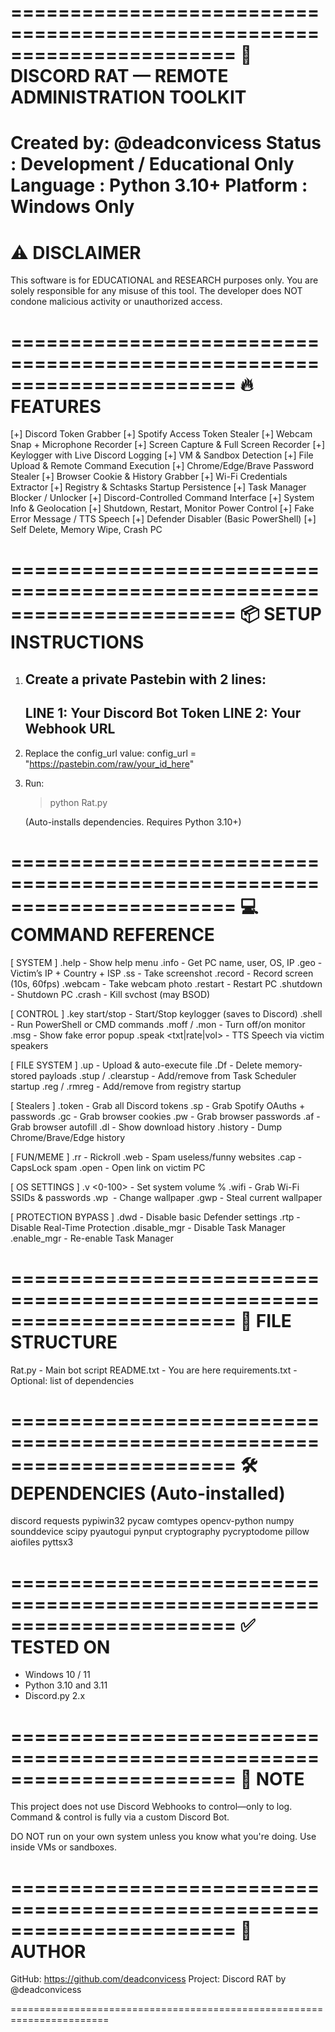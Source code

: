 =======================================================================
🐀 DISCORD RAT — REMOTE ADMINISTRATION TOOLKIT
=======================================================================

Created by: @deadconvicess
Status    : Development / Educational Only
Language  : Python 3.10+
Platform  : Windows Only
=======================================================================

⚠️ DISCLAIMER
=======================================================================
This software is for EDUCATIONAL and RESEARCH purposes only.
You are solely responsible for any misuse of this tool. The developer 
does NOT condone malicious activity or unauthorized access.

=======================================================================
🔥 FEATURES
=======================================================================
[+] Discord Token Grabber
[+] Spotify Access Token Stealer
[+] Webcam Snap + Microphone Recorder
[+] Screen Capture & Full Screen Recorder
[+] Keylogger with Live Discord Logging
[+] VM & Sandbox Detection
[+] File Upload & Remote Command Execution
[+] Chrome/Edge/Brave Password Stealer
[+] Browser Cookie & History Grabber
[+] Wi-Fi Credentials Extractor
[+] Registry & Schtasks Startup Persistence
[+] Task Manager Blocker / Unlocker
[+] Discord-Controlled Command Interface
[+] System Info & Geolocation
[+] Shutdown, Restart, Monitor Power Control
[+] Fake Error Message / TTS Speech
[+] Defender Disabler (Basic PowerShell)
[+] Self Delete, Memory Wipe, Crash PC

=======================================================================
📦 SETUP INSTRUCTIONS
=======================================================================

1. Create a private Pastebin with 2 lines:
   ----------------------------------------
   LINE 1: Your Discord Bot Token
   LINE 2: Your Webhook URL
   ----------------------------------------

2. Replace the config_url value:
   config_url = "https://pastebin.com/raw/your_id_here"

3. Run:
   > python Rat.py

   (Auto-installs dependencies. Requires Python 3.10+)

=======================================================================
💻 COMMAND REFERENCE
=======================================================================

[ SYSTEM ]
.help               - Show help menu
.info               - Get PC name, user, OS, IP
.geo                - Victim’s IP + Country + ISP
.ss                 - Take screenshot
.record             - Record screen (10s, 60fps)
.webcam             - Take webcam photo
.restart            - Restart PC
.shutdown           - Shutdown PC
.crash              - Kill svchost (may BSOD)

[ CONTROL ]
.key start/stop     - Start/Stop keylogger (saves to Discord)
.shell <cmd>        - Run PowerShell or CMD commands
.moff / .mon        - Turn off/on monitor
.msg <text>         - Show fake error popup
.speak <txt|rate|vol> - TTS Speech via victim speakers

[ FILE SYSTEM ]
.up                 - Upload & auto-execute file
.Df                 - Delete memory-stored payloads
.stup / .clearstup  - Add/remove from Task Scheduler startup
.reg / .rmreg       - Add/remove from registry startup

[ Stealers ]
.token              - Grab all Discord tokens
.sp                 - Grab Spotify OAuths + passwords
.gc                 - Grab browser cookies
.pw                 - Grab browser passwords
.af                 - Grab browser autofill
.dl                 - Show download history
.history            - Dump Chrome/Brave/Edge history

[ FUN/MEME ]
.rr                 - Rickroll
.web                - Spam useless/funny websites
.cap                - CapsLock spam
.open <url>         - Open link on victim PC

[ OS SETTINGS ]
.v <0-100>          - Set system volume %
.wifi               - Grab Wi-Fi SSIDs & passwords
.wp <img or url>    - Change wallpaper
.gwp                - Steal current wallpaper

[ PROTECTION BYPASS ]
.dwd                - Disable basic Defender settings
.rtp                - Disable Real-Time Protection
.disable_mgr        - Disable Task Manager
.enable_mgr         - Re-enable Task Manager

=======================================================================
📁 FILE STRUCTURE
=======================================================================
Rat.py              - Main bot script
README.txt          - You are here
requirements.txt    - Optional: list of dependencies

=======================================================================
🛠 DEPENDENCIES (Auto-installed)
=======================================================================
discord
requests
pypiwin32
pycaw
comtypes
opencv-python
numpy
sounddevice
scipy
pyautogui
pynput
cryptography
pycryptodome
pillow
aiofiles
pyttsx3

=======================================================================
✅ TESTED ON
=======================================================================
- Windows 10 / 11
- Python 3.10 and 3.11
- Discord.py 2.x

=======================================================================
🧠 NOTE
=======================================================================
This project does not use Discord Webhooks to control—only to log.
Command & control is fully via a custom Discord Bot.

DO NOT run on your own system unless you know what you're doing.
Use inside VMs or sandboxes.

=======================================================================
👤 AUTHOR
=======================================================================
GitHub: https://github.com/deadconvicess
Project: Discord RAT by @deadconvicess

=======================================================================
